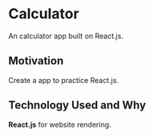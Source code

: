 # Calculator
An calculator app built on React.js.

## Motivation
Create a app to practice React.js.

## Technology Used and Why
**React.js** for website rendering.  
